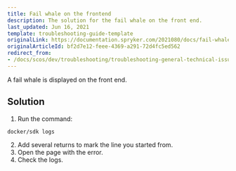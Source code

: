 ```yaml
---
title: Fail whale on the frontend
description: The solution for the fail whale on the front end.
last_updated: Jun 16, 2021
template: troubleshooting-guide-template
originalLink: https://documentation.spryker.com/2021080/docs/fail-whale-on-the-front-end
originalArticleId: bf2d7e12-feee-4369-a291-72d4fc5ed562
redirect_from:
- /docs/scos/dev/troubleshooting/troubleshooting-general-technical-issues/fail-whale-on-the-frontend.html
---
```


A fail whale is displayed on the front end.

## Solution

1. Run the command:

```bash
docker/sdk logs
```

2. Add several returns to mark the line you started from.
3. Open the page with the error.
4. Check the logs.
